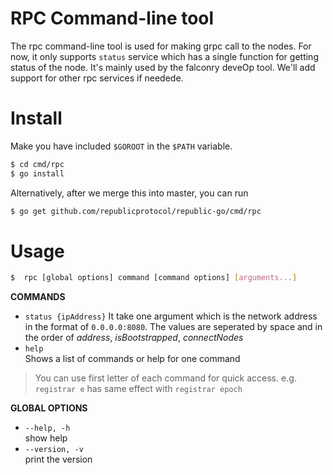 # RPC Command-line tool

The rpc command-line tool is used for making grpc call to the nodes.
For now, it only supports `status` service which has a single function
for getting status of the node. It's mainly used by the falconry deveOp 
tool. We'll add support for other rpc services if needede. 
                            
# Install

Make you have included `$GOROOT` in the `$PATH` variable.
```bash
$ cd cmd/rpc
$ go install
```

Alternatively, after we merge this into master, you can run 
```bash
$ go get github.com/republicprotocol/republic-go/cmd/rpc
```

# Usage

```bash
$  rpc [global options] command [command options] [arguments...]
```


**COMMANDS**

- `status {ipAddress}` 
   It take one argument which is the network address in the format of `0.0.0.0:8080`.
   The values are seperated by space and in the order of *address*, *isBootstrapped*, *connectNodes*  
- `help`        
   Shows a list of commands or help for one command

> You can use first letter of each command for quick access. e.g. `registrar e` has same effect with `registrar epoch`  

**GLOBAL OPTIONS**

- `--help, -h`     
    show help
- `--version, -v`  
    print the version

